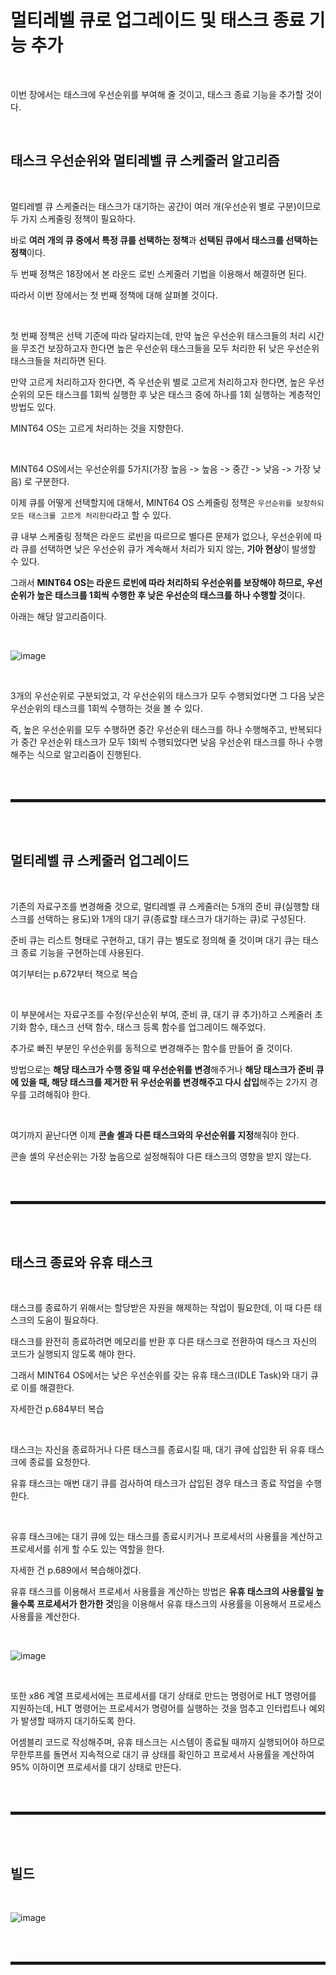 # 멀티레벨 큐로 업그레이드 및 태스크 종료 기능 추가

<br>

이번 장에서는 태스크에 우선순위를 부여해 줄 것이고, 태스크 종료 기능을 추가할 것이다.

<br>

## 태스크 우선순위와 멀티레벨 큐 스케줄러 알고리즘

<br>

멀티레벨 큐 스케줄러는 태스크가 대기하는 공간이 여러 개(우선순위 별로 구분)이므로 두 가지 스케줄링 정책이 필요하다.

바로 **여러 개의 큐 중에서 특정 큐를 선택하는 정책**과 **선택된 큐에서 태스크를 선택하는 정책**이다.

두 번째 정책은 18장에서 본 라운드 로빈 스케줄러 기법을 이용해서 해결하면 된다.

따라서 이번 장에서는 첫 번째 정책에 대해 살펴볼 것이다.

<br>

첫 번째 정책은 선택 기준에 따라 달라지는데, 만약 높은 우선순위 태스크들의 처리 시간을 무조건 보장하고자 한다면 높은 우선순위 태스크들을 모두 처리한 뒤 낮은 우선순위 태스크들을 처리하면 된다.

만약 고르게 처리하고자 한다면, 즉 우선순위 별로 고르게 처리하고자 한다면, 높은 우선순위의 모든 태스크를 1회씩 실행한 후 낮은 태스크 중에 하나를 1회 실행하는 계층적인 방법도 있다.

MINT64 OS는 고르게 처리하는 것을 지향한다.

<br>

MINT64 OS에서는 우선순위를 5가지(가장 높음 -> 높음 -> 중간 -> 낮음 -> 가장 낮음) 로 구분한다. 

이제 큐를 어떻게 선택할지에 대해서, MINT64 OS 스케줄링 정책은 ```우선순위를 보장하되 모든 태스크를 고르게 처리한다```라고 할 수 있다.

큐 내부 스케줄링 정책은 라운드 로빈을 따르므로 별다른 문제가 없으나, 우선순위에 따라 큐를 선택하면 낮은 우선순위 큐가 계속해서 처리가 되지 않는, **기아 현상**이 발생할 수 있다.

그래서 **MINT64 OS는 라운드 로빈에 따라 처리하되 우선순위를 보장해야 하므로, 우선순위가 높은 태스크를 1회씩 수행한 후 낮은 우선순의 태스크를 하나 수행할 것**이다.

아래는 해당 알고리즘이다.

<br>

![image](https://user-images.githubusercontent.com/52172169/202979339-4f4a351e-0229-47a5-ba35-989e5c1848b7.png)

<br>

3개의 우선순위로 구분되었고, 각 우선순위의 태스크가 모두 수행되었다면 그 다음 낮은 우선순위의 태스크를 1회씩 수행하는 것을 볼 수 있다.

즉, 높은 우선순위를 모두 수행하면 중간 우선순위 태스크를 하나 수행해주고, 반복되다가 중간 우선순위 태스크가 모두 1회씩 수행되었다면 낮음 우선순위 태스크를 하나 수행해주는 식으로 알고리즘이 진행된다.

<br><br>
<hr style="border: 2px solid;">
<br><br>

## 멀티레벨 큐 스케줄러 업그레이드

<br>

기존의 자료구조를 변경해줄 것으로, 멀티레벨 큐 스케줄러는 5개의 준비 큐(실행할 태스크를 선택하는 용도)와 1개의 대기 큐(종료할 태스크가 대기하는 큐)로 구성된다.

준비 큐는 리스트 형태로 구현하고, 대기 큐는 별도로 정의해 줄 것이며 대기 큐는 태스크 종료 기능을 구현하는데 사용된다.

여기부터는 p.672부터 책으로 복습

<br>

이 부분에서는 자료구조를 수정(우선순위 부여, 준비 큐, 대기 큐 추가)하고 스케줄러 초기화 함수, 태스크 선택 함수, 태스크 등록 함수를 업그레이드 해주었다.

추가로 빠진 부분인 우선순위를 동적으로 변경해주는 함수를 만들어 줄 것이다.

방법으로는 **해당 태스크가 수행 중일 때 우선순위를 변경**해주거나 **해당 태스크가 준비 큐에 있을 때, 해당 태스크를 제거한 뒤 우선순위를 변경해주고 다시 삽입**해주는 2가지 경우를 고려해줘야 한다.

<br>

여기까지 끝난다면 이제 **콘솔 셸과 다른 태스크와의 우선순위를 지정**해줘야 한다.

콘솔 셸의 우선순위는 가장 높음으로 설정해줘야 다른 태스크의 영향을 받지 않는다.

<br><br>
<hr style="border: 2px solid;">
<br><br>

## 태스크 종료와 유휴 태스크

<br>

태스크를 종료하기 위해서는 할당받은 자원을 해제하는 작업이 필요한데, 이 때 다른 태스크의 도움이 필요하다.

태스크를 완전히 종료하려면 메모리를 반환 후 다른 태스크로 전환하여 태스크 자신의 코드가 실행되지 않도록 해야 한다.

그래서 MINT64 OS에서는 낮은 우선순위를 갖는 유휴 태스크(IDLE Task)와 대기 큐로 이를 해결한다.

자세한건 p.684부터 복습

<br>

태스크는 자신을 종료하거나 다른 태스크를 종료시킬 때, 대기 큐에 삽입한 뒤 유휴 태스크에 종료를 요청한다.

유휴 태스크는 매번 대기 큐를 검사하여 태스크가 삽입된 경우 태스크 종료 작업을 수행한다.

<br>

유휴 태스크에는 대기 큐에 있는 태스크를 종료시키거나 프로세서의 사용률을 계산하고 프로세서를 쉬게 할 수도 있는 역할을 한다.

자세한 건 p.689에서 복습해야겠다.

유휴 태스크를 이용해서 프로세서 사용률을 계산하는 방법은 **유휴 태스크의 사용률일 높을수록 프로세서가 한가한 것**임을 이용해서 유휴 태스크의 사용률을 이용해서 프로세스 사용률을 계산한다.

<br>

![image](https://user-images.githubusercontent.com/52172169/202995119-bcfda00c-4749-4d82-8422-bc040231cf7b.png)

<br>

또한 x86 계열 프로세서에는 프로세서를 대기 상태로 만드는 명령어로 HLT 명령어를 지원하는데, HLT 명령어는 프로세서가 명령어를 실행하는 것을 멈추고 인터럽트나 예외가 발생할 때까지 대기하도록 한다.

어셈블리 코드로 작성해주며, 유휴 태스크는 시스템이 종료될 때까지 실행되어야 하므로 무한루프를 돌면서 지속적으로 대기 큐 상태를 확인하고 프로세서 사용률을 계산하여 95% 이하이면 프로세서를 대기 상태로 만든다.

<br><br>
<hr style="border: 2px solid;">
<br><br>

## 빌드

<br>

![image](https://user-images.githubusercontent.com/52172169/203007771-5871d373-fc47-4831-b0fd-890dd06be389.png)


<br><br>
<hr style="border: 2px solid;">
<br><br>
